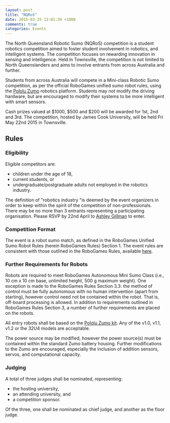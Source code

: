 ```yaml
---
layout: post
title: "NQRoS"
date: 2015-03-25 13:01:39 +1000
comments: true
categories: Events
---
```


The North Queensland Robotic Sumo (NQRoS) competition is a student robotics competition aimed to foster student involvement in robotics, and intelligent systems. The competition focuses on rewarding innovation in sensing and intelligence. Held in Townsville, the competition is not limited to North Queenslanders and aims to involve entrants from across Australia and further.
<!--more-->

Students from across Australia will compete in a Mini-class Robotic Sumo competition, as per the official RoboGames unified sumo robot rules, using the [Pololu Zumo](https://www.pololu.com/category/129/zumo-robots-and-accessories) robotics platform. Students may not modify the driving hardware, but are encouraged to modify their systems to be more intelligent with smart sensors.

Cash prizes valued at $1000, $500 and $200 will be awarded for 1st, 2nd and 3rd. The competition, hosted by James Cook University, will be held Fri May 22nd 2015 in Townsville.

## Rules ##
### Eligibility ###
Eligible competitors are:

- children under the age of 18,
- current students, or
- undergraduate/postgraduate adults not employed in the robotics industry.

The definition of "robotics industry "is deemed by the event organizers in order to keep within the spirit of the competition of non-professionals.
There may be no more than 3 entrants representing a participating organisation. Please RSVP by 22nd April to [Ashley Gillman](mailto:ashley.gillman@my.jcu.edu.au) to enter.

### Competition Format ##
The event is a robot sumo match, as defined in the RoboGames Unified Sumo Robot Rules (herein RoboGames Rules) Section 1. The event rules are consistent with those outlined in the RoboGames Rules, available [here](http://robogames.net/rules/all-sumo.php "RoboGames sumo rules").

### Further Requirements for Robots ###

Robots are required to meet RoboGames Autonomous Mini Sumo Class (i.e., 10 cm x 10 cm base, unlimited height, 500 g maximum weight). One exception is made to the RoboGames Rules Section 3.3: the method of control must be fully autonomous with no human intervention (apart from starting), however control need not be contained within the robot. That is, off-board processing is allowed. In addition to requirements outlined in RoboGames Rules Section 3, a number of further requirements are placed on the robots.

All entry robots shall be based on the [Pololu Zumo kit](https://www.pololu.com/category/129/zumo-robot-and-accessories "Pololu Zumo"). Any of the v1.0, v1.1, v1.2 or the 32U4 models are acceptable.

The power source may be modified, however the power source(s) must be contained within the standard Zumo battery housing. Further modifications to the Zumo are encouraged, especially the inclusion of addition sensors, servos, and computational capacity.

### Judging ###
A total of three judges shall be nominated, representing:

- the hosting university,
- an attending university, and
- a competition sponsor.

Of the three, one shall be nominated as chief judge, and another as the floor judge.
